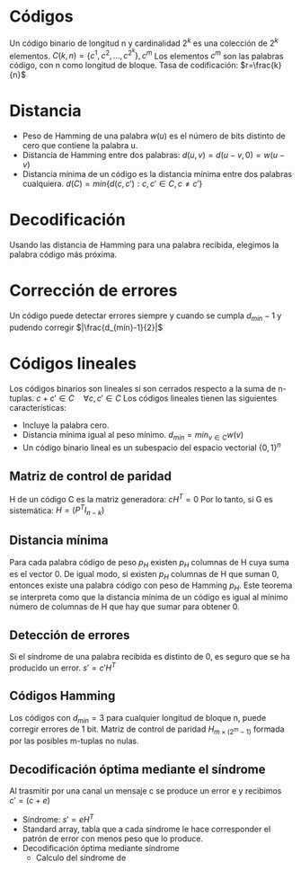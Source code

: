 # Códigos
Un código binario de longitud n y cardinalidad $2^k$ es una colección de $2^{k}$ elementos.
$C(k,n)=\{c^{1},c^{2},...,c^{2^{k}}\},c^{m}$
Los elementos $c^{m}$ son las palabras código, con n como longitud de bloque.
Tasa de codificación: $r=\frac{k}{n}$
# Distancia
- Peso de Hamming de una palabra $w(u)$ es el número de bits distinto de cero que contiene la palabra u.
- Distancia de Hamming entre dos palabras:
	$d(u,v)=d(u-v,0)=w(u-v)$
- Distancia mínima de un código es la distancia mínima entre dos palabras cualquiera.
	$d(C)=min\{d(c,c'):c,c'\in C,c\neq c'\}$
# Decodificación
Usando las distancia de Hamming para una palabra recibida, elegimos la palabra código más próxima.
# Corrección de errores
Un código puede detectar errores siempre y cuando se cumpla $d_{mín}-1$ y pudendo corregir $|\frac{d_{mín}-1}{2}|$
# Códigos lineales
Los códigos binarios son lineales si son cerrados respecto a la suma de n-tuplas.
$c+c'\in C\quad\forall c,c'\in C$
Los códigos lineales tienen las siguientes características:
- Incluye la palabra cero.
- Distancia mínima igual al peso mínimo.
	$d_{min}=min_{v\in C}w(v)$
- Un código binario lineal es un subespacio del espacio vectorial $\{0,1\}^{n}$
## Matriz de control de paridad
H de un código C es la matriz generadora:
$cH^{T}=0$
Por lo tanto, si G es sistemática:
$H=(P^{T}I_{n-k})$
## Distancia mínima
Para cada palabra código de peso $p_H$ existen $p_H$ columnas de H cuya suma es el vector 0. De igual modo, si existen $p_H$ columnas de H que suman 0, entonces existe una palabra código con peso de Hamming $p_H$.
Este teorema se interpreta como que la distancia mínima de un código es igual al mínimo número de columnas de H que hay que sumar para obtener 0.
## Detección de errores
Si el síndrome de una palabra recibida es distinto de 0, es seguro que se ha producido un error.
$s'=c'H^{T}$
## Códigos Hamming
Los códigos con $d_{min}=3$ para cualquier longitud de bloque n, puede corregir errores de 1 bit.
Matriz de control de paridad $H_{m\times(2^{m}-1)}$ formada por las posibles m-tuplas no nulas.
## Decodificación óptima mediante el síndrome
Al trasmitir por una canal un mensaje c se produce un error e y recibimos $c'=(c+e)$
- Síndrome: $s'=eH^{T}$
- Standard array, tabla que a cada síndrome le hace corresponder el patrón de error con menos peso que lo produce.
- Decodificación óptima mediante síndrome
	- Calculo del síndrome de 